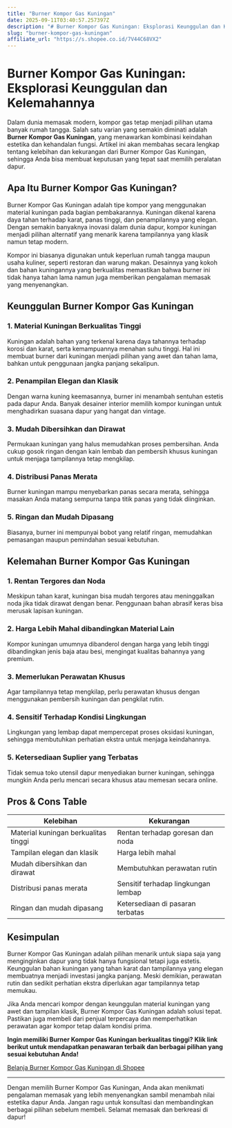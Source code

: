 ```yaml
---
title: "Burner Kompor Gas Kuningan"
date: 2025-09-11T03:40:57.257397Z
description: "# Burner Kompor Gas Kuningan: Eksplorasi Keunggulan dan Kelemahannya..."
slug: "burner-kompor-gas-kuningan"
affiliate_url: "https://s.shopee.co.id/7V44C68VX2"
---
```

# Burner Kompor Gas Kuningan: Eksplorasi Keunggulan dan Kelemahannya

Dalam dunia memasak modern, kompor gas tetap menjadi pilihan utama banyak rumah tangga. Salah satu varian yang semakin diminati adalah **Burner Kompor Gas Kuningan**, yang menawarkan kombinasi keindahan estetika dan kehandalan fungsi. Artikel ini akan membahas secara lengkap tentang kelebihan dan kekurangan dari Burner Kompor Gas Kuningan, sehingga Anda bisa membuat keputusan yang tepat saat memilih peralatan dapur.

## Apa Itu Burner Kompor Gas Kuningan?

Burner Kompor Gas Kuningan adalah tipe kompor yang menggunakan material kuningan pada bagian pembakarannya. Kuningan dikenal karena daya tahan terhadap karat, panas tinggi, dan penampilannya yang elegan. Dengan semakin banyaknya inovasi dalam dunia dapur, kompor kuningan menjadi pilihan alternatif yang menarik karena tampilannya yang klasik namun tetap modern.

Kompor ini biasanya digunakan untuk keperluan rumah tangga maupun usaha kuliner, seperti restoran dan warung makan. Desainnya yang kokoh dan bahan kuningannya yang berkualitas memastikan bahwa burner ini tidak hanya tahan lama namun juga memberikan pengalaman memasak yang menyenangkan.

## Keunggulan Burner Kompor Gas Kuningan

### 1. Material Kuningan Berkualitas Tinggi

Kuningan adalah bahan yang terkenal karena daya tahannya terhadap korosi dan karat, serta kemampuannya menahan suhu tinggi. Hal ini membuat burner dari kuningan menjadi pilihan yang awet dan tahan lama, bahkan untuk penggunaan jangka panjang sekalipun.

### 2. Penampilan Elegan dan Klasik

Dengan warna kuning keemasannya, burner ini menambah sentuhan estetis pada dapur Anda. Banyak desainer interior memilih kompor kuningan untuk menghadirkan suasana dapur yang hangat dan vintage.

### 3. Mudah Dibersihkan dan Dirawat

Permukaan kuningan yang halus memudahkan proses pembersihan. Anda cukup gosok ringan dengan kain lembab dan pembersih khusus kuningan untuk menjaga tampilannya tetap mengkilap.

### 4. Distribusi Panas Merata

Burner kuningan mampu menyebarkan panas secara merata, sehingga masakan Anda matang sempurna tanpa titik panas yang tidak diinginkan.

### 5. Ringan dan Mudah Dipasang

Biasanya, burner ini mempunyai bobot yang relatif ringan, memudahkan pemasangan maupun pemindahan sesuai kebutuhan.

## Kelemahan Burner Kompor Gas Kuningan

### 1. Rentan Tergores dan Noda

Meskipun tahan karat, kuningan bisa mudah tergores atau meninggalkan noda jika tidak dirawat dengan benar. Penggunaan bahan abrasif keras bisa merusak lapisan kuningan.

### 2. Harga Lebih Mahal dibandingkan Material Lain

Kompor kuningan umumnya dibanderol dengan harga yang lebih tinggi dibandingkan jenis baja atau besi, mengingat kualitas bahannya yang premium.

### 3. Memerlukan Perawatan Khusus

Agar tampilannya tetap mengkilap, perlu perawatan khusus dengan menggunakan pembersih kuningan dan pengkilat rutin.

### 4. Sensitif Terhadap Kondisi Lingkungan

Lingkungan yang lembap dapat mempercepat proses oksidasi kuningan, sehingga membutuhkan perhatian ekstra untuk menjaga keindahannya.

### 5. Ketersediaan Suplier yang Terbatas

Tidak semua toko utensil dapur menyediakan burner kuningan, sehingga mungkin Anda perlu mencari secara khusus atau memesan secara online.

## Pros & Cons Table

| **Kelebihan**                                | **Kekurangan**                                  |
|----------------------------------------------|------------------------------------------------|
| Material kuningan berkualitas tinggi        | Rentan terhadap goresan dan noda             |
| Tampilan elegan dan klasik                  | Harga lebih mahal                            |
| Mudah dibersihkan dan dirawat               | Membutuhkan perawatan rutin                 |
| Distribusi panas merata                      | Sensitif terhadap lingkungan lembap        |
| Ringan dan mudah dipasang                   | Ketersediaan di pasaran terbatas           |

## Kesimpulan

Burner Kompor Gas Kuningan adalah pilihan menarik untuk siapa saja yang menginginkan dapur yang tidak hanya fungsional tetapi juga estetis. Keunggulan bahan kuningan yang tahan karat dan tampilannya yang elegan membuatnya menjadi investasi jangka panjang. Meski demikian, perawatan rutin dan sedikit perhatian ekstra diperlukan agar tampilannya tetap memukau.

Jika Anda mencari kompor dengan keunggulan material kuningan yang awet dan tampilan klasik, Burner Kompor Gas Kuningan adalah solusi tepat. Pastikan juga membeli dari penjual terpercaya dan memperhatikan perawatan agar kompor tetap dalam kondisi prima.

**Ingin memiliki Burner Kompor Gas Kuningan berkualitas tinggi? Klik link berikut untuk mendapatkan penawaran terbaik dan berbagai pilihan yang sesuai kebutuhan Anda!**

[Belanja Burner Kompor Gas Kuningan di Shopee](https://s.shopee.co.id/7V44C68VX2)

---

Dengan memilih Burner Kompor Gas Kuningan, Anda akan menikmati pengalaman memasak yang lebih menyenangkan sambil menambah nilai estetika dapur Anda. Jangan ragu untuk konsultasi dan membandingkan berbagai pilihan sebelum membeli. Selamat memasak dan berkreasi di dapur!